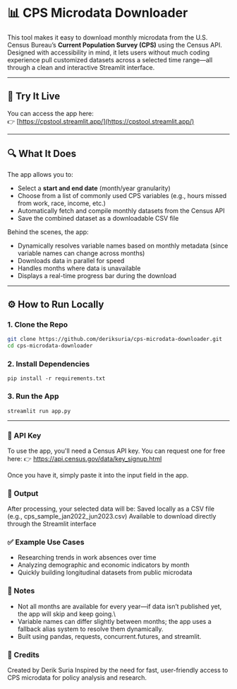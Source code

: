 # 📊 CPS Microdata Downloader

This tool makes it easy to download monthly microdata from the U.S. Census Bureau’s **Current Population Survey (CPS)** using the Census API. Designed with accessibility in mind, it lets users without much coding experience pull customized datasets across a selected time range—all through a clean and interactive Streamlit interface.

---

## 🚀 Try It Live

You can access the app here:  
👉 [https://cpstool.streamlit.app/](https://cpstool.streamlit.app/)

---

## 🔍 What It Does

The app allows you to:
- Select a **start and end date** (month/year granularity)
- Choose from a list of commonly used CPS variables (e.g., hours missed from work, race, income, etc.)
- Automatically fetch and compile monthly datasets from the Census API
- Save the combined dataset as a downloadable CSV file

Behind the scenes, the app:
- Dynamically resolves variable names based on monthly metadata (since variable names can change across months)
- Downloads data in parallel for speed
- Handles months where data is unavailable
- Displays a real-time progress bar during the download

---

## ⚙️ How to Run Locally

### 1. Clone the Repo
```bash
git clone https://github.com/deriksuria/cps-microdata-downloader.git
cd cps-microdata-downloader
```

### 2. Install Dependencies
```
pip install -r requirements.txt
```

### 3. Run the App
```
streamlit run app.py
```
---

### 🔑 API Key
To use the app, you'll need a Census API key. You can request one for free here:
👉 https://api.census.gov/data/key_signup.html

Once you have it, simply paste it into the input field in the app.

### 📁 Output
After processing, your selected data will be:
Saved locally as a CSV file (e.g., cps_sample_jan2022_jun2023.csv)
Available to download directly through the Streamlit interface

### ✅ Example Use Cases
- Researching trends in work absences over time
- Analyzing demographic and economic indicators by month
- Quickly building longitudinal datasets from public microdata

### 📌 Notes
- Not all months are available for every year—if data isn’t published yet, the app will skip and keep going.\
- Variable names can differ slightly between months; the app uses a fallback alias system to resolve them dynamically.
- Built using pandas, requests, concurrent.futures, and streamlit.

### 🙌 Credits
Created by Derik Suria
Inspired by the need for fast, user-friendly access to CPS microdata for policy analysis and research.
